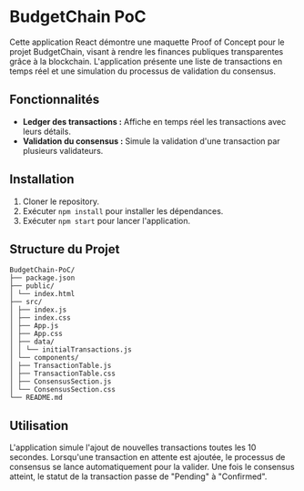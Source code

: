 # BudgetChain PoC

Cette application React démontre une maquette Proof of Concept pour le projet BudgetChain, visant à rendre les finances publiques transparentes grâce à la blockchain. L'application présente une liste de transactions en temps réel et une simulation du processus de validation du consensus.

## Fonctionnalités

- **Ledger des transactions :** Affiche en temps réel les transactions avec leurs détails.
- **Validation du consensus :** Simule la validation d'une transaction par plusieurs validateurs.

## Installation

1. Cloner le repository.
2. Exécuter `npm install` pour installer les dépendances.
3. Exécuter `npm start` pour lancer l'application.

## Structure du Projet

```
BudgetChain-PoC/
├── package.json
├── public/
│ └── index.html
├── src/
│ ├── index.js
│ ├── index.css
│ ├── App.js
│ ├── App.css
│ ├── data/
│ │ └── initialTransactions.js
│ └── components/
│ ├── TransactionTable.js
│ ├── TransactionTable.css
│ ├── ConsensusSection.js
│ └── ConsensusSection.css
└── README.md
```

## Utilisation

L'application simule l'ajout de nouvelles transactions toutes les 10 secondes. Lorsqu'une transaction en attente est ajoutée, le processus de consensus se lance automatiquement pour la valider. Une fois le consensus atteint, le statut de la transaction passe de "Pending" à "Confirmed".
